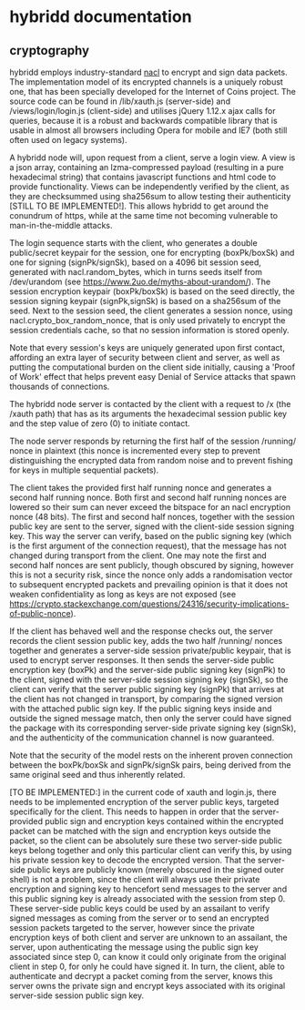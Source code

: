 # hybridd documentation

## cryptography

hybridd employs industry-standard [nacl](https://nacl.cr.yp.to/) to encrypt and sign data packets. The implementation model of its encrypted channels is a uniquely robust one, that has been specially developed for the Internet of Coins project. The source code can be found in /lib/xauth.js (server-side) and /views/login/login.js (client-side) and utilises jQuery 1.12.x ajax calls for queries, because it is a robust and backwards compatible library that is usable in almost all browsers including Opera for mobile and IE7 (both still often used on legacy systems).

A hybridd node will, upon request from a client, serve a login view. A view is a json array, containing an lzma-compressed payload (resulting in a pure hexadecimal string) that contains javascript functions and html code to provide functionality. Views can be independently verified by the client, as they are checksummed using sha256sum to allow testing their authenticity [STILL TO BE IMPLEMENTED!]. This allows hybridd to get around the conundrum of https, while at the same time not becoming vulnerable to man-in-the-middle attacks.

The login sequence starts with the client, who generates a double public/secret keypair for the session, one for encrypting (boxPk/boxSk) and one for signing (signPk/signSk), based on a 4096 bit session seed, generated with nacl.random_bytes, which in turns seeds itself from /dev/urandom (see https://www.2uo.de/myths-about-urandom/). The session encryption keypair (boxPk/boxSk) is based on the seed directly, the session signing keypair (signPk,signSk) is based on a sha256sum of the seed. Next to the session seed, the client generates a session nonce, using nacl.crypto_box_random_nonce, that is only used privately to encrypt the session credentials cache, so that no session information is stored openly. 

Note that every session's keys are uniquely generated upon first contact, affording an extra layer of security between client and server, as well as putting the computational burden on the client side initially, causing a 'Proof of Work' effect that helps prevent easy Denial of Service attacks that spawn thousands of connections.

The hybridd node server is contacted by the client with a request to /x (the /xauth path) that has as its arguments the hexadecimal session public key and the step value of zero (0) to initiate contact.

The node server responds by returning the first half of the session /running/ nonce in plaintext (this nonce is incremented every step to prevent distinguishing the encrypted data from random noise and to prevent fishing for keys in multiple sequential packets).

The client takes the provided first half running nonce and generates a second half running nonce. Both first and second half running nonces are lowered so their sum can never exceed the bitspace for an nacl encryption nonce (48 bits). The first and second half nonces, together with the session public key are sent to the server, signed with the client-side session signing key. This way the server can verify, based on the public signing key (which is the first argument of the connection request), that the message has not changed during transport from the client. One may note the first and second half nonces are sent publicly, though obscured by signing, however this is not a security risk, since the nonce only adds a randomisation vector to subsequent encrypted packets and prevailing opinion is that it does not weaken confidentiality as long as keys are not exposed (see https://crypto.stackexchange.com/questions/24316/security-implications-of-public-nonce).

If the client has behaved well and the response checks out, the server records the client session public key, adds the two half /running/ nonces together and generates a server-side session private/public keypair, that is used to encrypt server responses. It then sends the server-side public encryption key (boxPk) and the server-side public signing key (signPk) to the client, signed with the server-side session signing key (signSk), so the client can verify that the server public signing key (signPk) that arrives at the client has not changed in transport, by comparing the signed version with the attached public sign key. If the public signing keys inside and outside the signed message match, then only the server could have signed the package with its corresponding server-side private signing key (signSk), and the authenticity of the communication channel is now guaranteed.

Note that the security of the model rests on the inherent proven connection between the boxPk/boxSk and signPk/signSk pairs, being derived from the same original seed and thus inherently related.

[TO BE IMPLEMENTED:] in the current code of xauth and login.js, there needs to be implemented encryption of the server public keys, targeted specifically for the client. This needs to happen in order that the server-provided public sign and encryption keys contained within the encrypted packet can be matched with the sign and encryption keys outside the packet, so the client can be absolutely sure these two server-side public keys belong together and only this particular client can verify this, by using his private session key to decode the encrypted version. That the server-side public keys are publicly known (merely obscured in the signed outer shell) is not a problem, since the client will always use their private encryption and signing key to hencefort send messages to the server and this public signing key is already associated with the session from step 0. These server-side public keys could be used by an assailant to verify signed messages as coming from the server or to send an encrypted session packets targeted to the server, however since the private encryption keys of both client and server are unknown to an assailant, the server, upon authenticating the message using the public sign key associated since step 0, can know it could only originate from the original client in step 0, for only he could have signed it. In turn, the client, able to authenticate and decrypt a packet coming from the server, knows this server owns the private sign and encrypt keys associated with its original server-side session public sign key.

